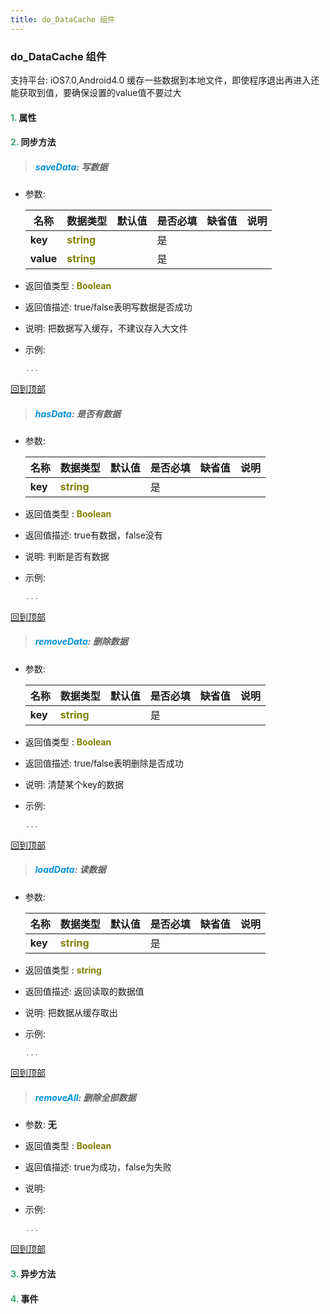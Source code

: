 ```yaml
---
title: do_DataCache 组件
---
```


### do_DataCache 组件

 支持平台: iOS7.0,Android4.0
 缓存一些数据到本地文件，即使程序退出再进入还能获取到值，要确保设置的value值不要过大

#### <font color ='#40A977'>**1.**</font> 属性

#### <font color ='#40A977'>**2.**</font> 同步方法

>##### <font color ='#0092db'>**saveData**</font>: 写数据

- 参数:

  名称 | 数据类型 |默认值|是否必填|缺省值|说明
  ---- |-------------  |----------|--------------|--------|------
  **key** |<font color ='#808000'>**string**</font> |  | 是||
  **value** |<font color ='#808000'>**string**</font> |  | 是||
- 返回值类型 : <font color ='#808000'>**Boolean**</font>
- 返回值描述: true/false表明写数据是否成功
- 说明: 把数据写入缓存，不建议存入大文件
- 示例:

  ```javascript
  ...

  ```

[回到顶部](#top)

>##### <font color ='#0092db'>**hasData**</font>: 是否有数据

- 参数:

  名称 | 数据类型 |默认值|是否必填|缺省值|说明
  ---- |-------------  |----------|--------------|--------|------
  **key** |<font color ='#808000'>**string**</font> |  | 是||
- 返回值类型 : <font color ='#808000'>**Boolean**</font>
- 返回值描述: true有数据，false没有
- 说明: 判断是否有数据
- 示例:

  ```javascript
  ...

  ```

[回到顶部](#top)

>##### <font color ='#0092db'>**removeData**</font>: 删除数据

- 参数:

  名称 | 数据类型 |默认值|是否必填|缺省值|说明
  ---- |-------------  |----------|--------------|--------|------
  **key** |<font color ='#808000'>**string**</font> |  | 是||
- 返回值类型 : <font color ='#808000'>**Boolean**</font>
- 返回值描述: true/false表明删除是否成功
- 说明: 清楚某个key的数据
- 示例:

  ```javascript
  ...

  ```

[回到顶部](#top)

>##### <font color ='#0092db'>**loadData**</font>: 读数据

- 参数:

  名称 | 数据类型 |默认值|是否必填|缺省值|说明
  ---- |-------------  |----------|--------------|--------|------
  **key** |<font color ='#808000'>**string**</font> |  | 是||
- 返回值类型 : <font color ='#808000'>**string**</font>
- 返回值描述: 返回读取的数据值
- 说明: 把数据从缓存取出
- 示例:

  ```javascript
  ...

  ```

[回到顶部](#top)

>##### <font color ='#0092db'>**removeAll**</font>: 删除全部数据

- 参数: **无**
- 返回值类型 : <font color ='#808000'>**Boolean**</font>
- 返回值描述: true为成功，false为失败
- 说明: 
- 示例:

  ```javascript
  ...

  ```

[回到顶部](#top)

#### <font color ='#40A977'>**3.**</font> 异步方法


#### <font color ='#40A977'>**4.**</font> 事件


